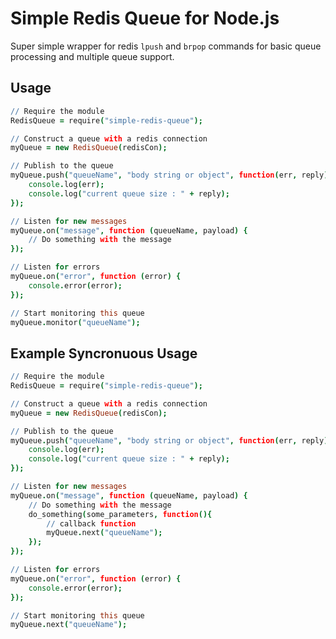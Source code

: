 Simple Redis Queue for Node.js
==============================

Super simple wrapper for redis `lpush` and `brpop` commands for basic queue
processing and multiple queue support.


Usage
-----

```coffee
// Require the module
RedisQueue = require("simple-redis-queue");

// Construct a queue with a redis connection
myQueue = new RedisQueue(redisCon);

// Publish to the queue
myQueue.push("queueName", "body string or object", function(err, reply){
    console.log(err);
    console.log("current queue size : " + reply);
});

// Listen for new messages
myQueue.on("message", function (queueName, payload) {
    // Do something with the message
});

// Listen for errors
myQueue.on("error", function (error) {
    console.error(error);
});

// Start monitoring this queue
myQueue.monitor("queueName");
```

Example Syncronuous Usage
-------------------------

```coffee
// Require the module
RedisQueue = require("simple-redis-queue");

// Construct a queue with a redis connection
myQueue = new RedisQueue(redisCon);

// Publish to the queue
myQueue.push("queueName", "body string or object", function(err, reply){
    console.log(err);
    console.log("current queue size : " + reply);
});

// Listen for new messages
myQueue.on("message", function (queueName, payload) {
    // Do something with the message
    do_something(some_parameters, function(){
        // callback function
        myQueue.next("queueName");
    });
});

// Listen for errors
myQueue.on("error", function (error) {
    console.error(error);
});

// Start monitoring this queue
myQueue.next("queueName");
```